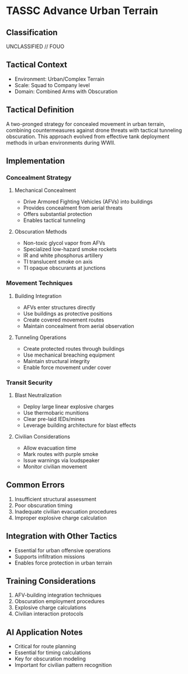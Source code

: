 # TASSC Advance Urban Terrain

## Classification

UNCLASSIFIED // FOUO

## Tactical Context

- Environment: Urban/Complex Terrain
- Scale: Squad to Company level
- Domain: Combined Arms with Obscuration

## Tactical Definition

A two-pronged strategy for concealed movement in urban terrain, combining
countermeasures against drone threats with tactical tunneling obscuration. This
approach evolved from effective tank deployment methods in urban environments
during WWII.

## Implementation

### Concealment Strategy

1. Mechanical Concealment

   - Drive Armored Fighting Vehicles (AFVs) into buildings
   - Provides concealment from aerial threats
   - Offers substantial protection
   - Enables tactical tunneling

2. Obscuration Methods
   - Non-toxic glycol vapor from AFVs
   - Specialized low-hazard smoke rockets
   - IR and white phosphorus artillery
   - TI translucent smoke on axis
   - TI opaque obscurants at junctions

### Movement Techniques

1. Building Integration

   - AFVs enter structures directly
   - Use buildings as protective positions
   - Create covered movement routes
   - Maintain concealment from aerial observation

2. Tunneling Operations
   - Create protected routes through buildings
   - Use mechanical breaching equipment
   - Maintain structural integrity
   - Enable force movement under cover

### Transit Security

1. Blast Neutralization

   - Deploy large linear explosive charges
   - Use thermobaric munitions
   - Clear pre-laid IEDs/mines
   - Leverage building architecture for blast effects

2. Civilian Considerations
   - Allow evacuation time
   - Mark routes with purple smoke
   - Issue warnings via loudspeaker
   - Monitor civilian movement

## Common Errors

1. Insufficient structural assessment
2. Poor obscuration timing
3. Inadequate civilian evacuation procedures
4. Improper explosive charge calculation

## Integration with Other Tactics

- Essential for urban offensive operations
- Supports infiltration missions
- Enables force protection in urban terrain

## Training Considerations

1. AFV-building integration techniques
2. Obscuration employment procedures
3. Explosive charge calculations
4. Civilian interaction protocols

## AI Application Notes

- Critical for route planning
- Essential for timing calculations
- Key for obscuration modeling
- Important for civilian pattern recognition
